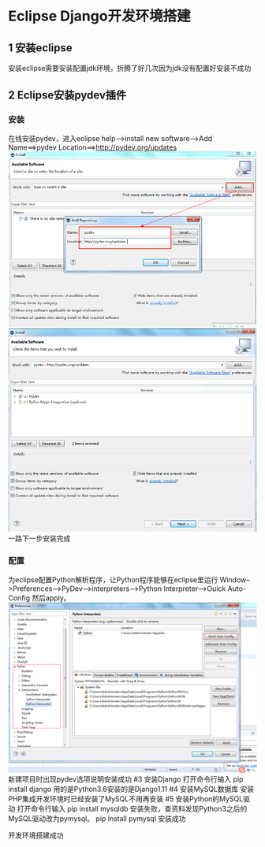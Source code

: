# Eclipse Django开发环境搭建
## 1 安装eclipse
安装eclipse需要安装配置jdk环境，折腾了好几次因为jdk没有配置好安装不成功
## 2 Eclipse安装pydev插件
### 安装
在线安装pydev，进入eclipse help–>install new software–>Add
Name==>pydev 
Location==>http://pydev.org/updates 
![](/assets/微信截图_20170707173053.png)
![](/assets/QQ截图20170707173237.png)
一路下一步安装完成
### 配置
为eclipse配置Python解析程序，让Python程序能够在eclipse里运行
Window–>Preferences–>PyDev–>interpreters–>Python Interpreter–>Ouick Auto-Config 然后apply。
![](/assets/QQ截图20170707174134.png)
新建项目时出现pydev选项说明安装成功
#3 安装Django
打开命令行输入 pip install django
用的是Python3.6安装的是Django1.11
#4 安装MySQL数据库
安装PHP集成开发环境时已经安装了MySQL不用再安装
#5 安装Python的MySQL驱动
打开命令行输入 pip install mysqldb 安装失败，查资料发现Python3之后的MySQL驱动改为pymysql。
pip install pymysql 安装成功

开发环境搭建成功
